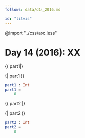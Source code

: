 ```yaml
---
follows: data/d14_2016.md

id: "litvis"
---
```


@import "../css/aoc.less"

# Day 14 (2016): XX

{( part1|}

{| part1 )}

```elm {l r}
part1 : Int
part1 =
    0
```

{( part2 |}

{| part2 )}

```elm {l r}
part2 : Int
part2 =
    0
```
